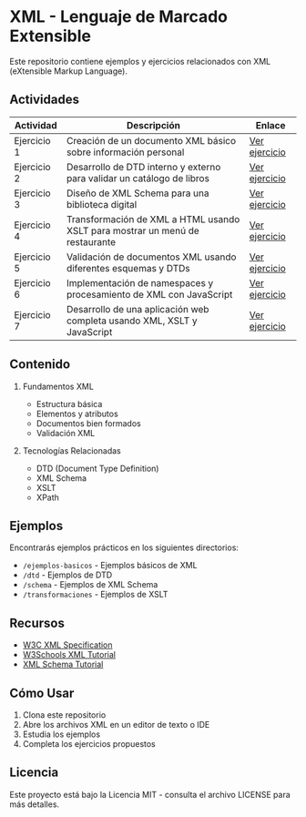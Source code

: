 # XML - Lenguaje de Marcado Extensible

Este repositorio contiene ejemplos y ejercicios relacionados con XML (eXtensible Markup Language).

## Actividades

| Actividad | Descripción | Enlace |
|-----------|-------------|--------|
| Ejercicio 1 | Creación de un documento XML básico sobre información personal | [Ver ejercicio](https://github.com/Pipkon/LLMM/tree/main/Tema4/ejercicios/ejercicio1/) |
| Ejercicio 2 | Desarrollo de DTD interno y externo para validar un catálogo de libros | [Ver ejercicio](https://github.com/Pipkon/LLMM/tree/main/Tema4/ejercicios/ejercicio2/) |
| Ejercicio 3 | Diseño de XML Schema para una biblioteca digital | [Ver ejercicio](https://github.com/Pipkon/LLMM/tree/main/Tema4/ejercicios/ejercicio3/) |
| Ejercicio 4 | Transformación de XML a HTML usando XSLT para mostrar un menú de restaurante | [Ver ejercicio](https://github.com/Pipkon/LLMM/tree/main/Tema4/ejercicios/ejercicio4/) |
| Ejercicio 5 | Validación de documentos XML usando diferentes esquemas y DTDs | [Ver ejercicio](https://github.com/Pipkon/LLMM/tree/main/Tema4/ejercicios/ejercicio5/) |
| Ejercicio 6 | Implementación de namespaces y procesamiento de XML con JavaScript | [Ver ejercicio](https://github.com/Pipkon/LLMM/tree/main/Tema4/ejercicios/ejercicio6/) |
| Ejercicio 7 | Desarrollo de una aplicación web completa usando XML, XSLT y JavaScript | [Ver ejercicio](https://github.com/Pipkon/LLMM/tree/main/Tema4/ejercicios/ejercicio7/) |

## Contenido

1. Fundamentos XML
   - Estructura básica
   - Elementos y atributos
   - Documentos bien formados
   - Validación XML

2. Tecnologías Relacionadas
   - DTD (Document Type Definition)
   - XML Schema
   - XSLT
   - XPath

## Ejemplos

Encontrarás ejemplos prácticos en los siguientes directorios:
- `/ejemplos-basicos` - Ejemplos básicos de XML
- `/dtd` - Ejemplos de DTD
- `/schema` - Ejemplos de XML Schema
- `/transformaciones` - Ejemplos de XSLT

## Recursos

- [W3C XML Specification](https://www.w3.org/XML/)
- [W3Schools XML Tutorial](https://www.w3schools.com/xml/)
- [XML Schema Tutorial](https://www.w3schools.com/xml/schema_intro.asp)

## Cómo Usar

1. Clona este repositorio
2. Abre los archivos XML en un editor de texto o IDE
3. Estudia los ejemplos
4. Completa los ejercicios propuestos

## Licencia

Este proyecto está bajo la Licencia MIT - consulta el archivo LICENSE para más detalles.

